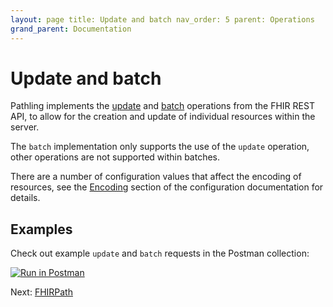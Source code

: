 ```yaml
---
layout: page title: Update and batch nav_order: 5 parent: Operations
grand_parent: Documentation
---
```


# Update and batch

Pathling implements the [update](https://hl7.org/fhir/R4/http.html#update) and
[batch](https://hl7.org/fhir/R4/http.html#transaction) operations from the FHIR
REST API, to allow for the creation and update of individual resources within
the server.

The `batch` implementation only supports the use of the `update` operation,
other operations are not supported within batches.

There are a number of configuration values that affect the encoding of
resources, see the [Encoding](../configuration.html#encoding) section of the
configuration documentation for details.

## Examples

Check out example `update` and `batch` requests in the Postman collection:

<a class="postman-link"
href="https://documenter.getpostman.com/view/634774/UVsQs48s#54f391df-c993-445b-aa2e-f476efcfe4f9">
<img src="https://run.pstmn.io/button.svg" alt="Run in Postman"/></a>

Next: [FHIRPath](../fhirpath)
